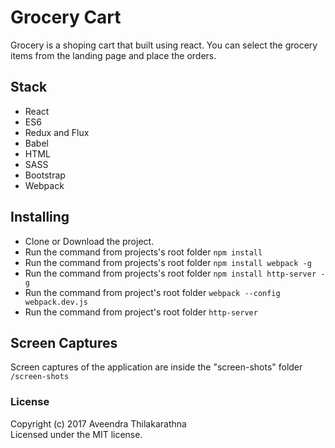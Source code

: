 # Grocery Cart
Grocery is a shoping cart that built using react. You can select the grocery items from the landing page and place the orders.

## Stack
* React
* ES6
* Redux and Flux
* Babel
* HTML
* SASS
* Bootstrap
* Webpack


## Installing
* Clone or Download the project. 
* Run the command from projects's root folder `npm install`
* Run the command from projects's root folder `npm install webpack -g`
* Run the command from projects's root folder `npm install http-server -g`
* Run the command from project's root folder `webpack --config webpack.dev.js`
* Run the command from project's root folder `http-server`

## Screen Captures
Screen captures of the application are inside the "screen-shots" folder
`/screen-shots`

### License
Copyright (c) 2017 Aveendra Thilakarathna  
Licensed under the MIT license.
